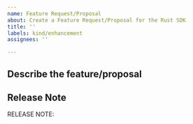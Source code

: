 ```yaml
---
name: Feature Request/Proposal
about: Create a Feature Request/Proposal for the Rust SDK
title: ''
labels: kind/enhancement
assignees: ''

---
```

## Describe the feature/proposal

## Release Note
<!-- How should this new feature be announced in our release notes? It can be populated later. -->
<!-- Keep it as a single line. Examples: -->
<!-- RELEASE NOTE: **ADD** New feature in the Rust SDK. -->
<!-- RELEASE NOTE: **FIX** Bug in Client. -->
<!-- RELEASE NOTE: **UPDATE** Client dependencies. -->

RELEASE NOTE:
